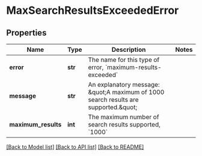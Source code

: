 # MaxSearchResultsExceededError

## Properties
Name | Type | Description | Notes
------------ | ------------- | ------------- | -------------
**error** | **str** | The name for this type of error, &#x60;maximum-results-exceeded&#x60; | 
**message** | **str** | An explanatory message: \&quot;A maximum of 1000 search results are supported.\&quot; | 
**maximum_results** | **int** | The maximum number of search results supported, &#x60;1000&#x60; | 

[[Back to Model list]](../README.md#documentation-for-models) [[Back to API list]](../README.md#documentation-for-api-endpoints) [[Back to README]](../README.md)


